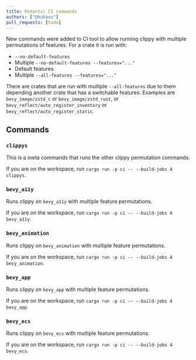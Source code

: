 ```yaml
---
title: Pedantic CI commands
authors: ["@hukasu"]
pull_requests: [todo]
---
```


New commands were added to CI tool to allow running clippy with multiple permutations of
features. For a crate it is run with:
* `--no-default-features`
* Multiple `--no-default-features --features="..."`
* Default features
* Multiple `--all-features --features="..."`

There are crates that are run with multiple `--all-features` due to them depending
another crate that has a switchable features. Examples are `bevy_image/zstd_c` or
`bevy_image/zstd_rust`, or `bevy_reflect/auto_register_inventory` or `bevy_reflect/auto_register_static`.

## Commands
### `clippys`

This is a meta commands that runs the other clippy permutation commands.

If you are on the workspace, run `cargo run -p ci -- --build-jobs 4 clippys`.

### `bevy_a11y`

Runs clippy on `bevy_a11y` with multiple feature permutations.

If you are on the workspace, run `cargo run -p ci -- --build-jobs 4 bevy_a11y`.

### `bevy_animation`

Runs clippy on `bevy_animation` with multiple feature permutations.

If you are on the workspace, run `cargo run -p ci -- --build-jobs 4 bevy_animation`.

### `bevy_app`

Runs clippy on `bevy_app` with multiple feature permutations.

If you are on the workspace, run `cargo run -p ci -- --build-jobs 4 bevy_app`.

### `bevy_ecs`

Runs clippy on `bevy_ecs` with multiple feature permutations.

If you are on the workspace, run `cargo run -p ci -- --build-jobs 4 bevy_ecs`.